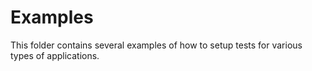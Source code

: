 # Examples
This folder contains several examples of how to setup tests for various types of applications.
